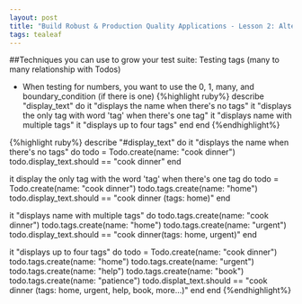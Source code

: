 ```yaml
---
layout: post
title: "Build Robust & Production Quality Applications - Lesson 2: Alternative Style of Rspec"
tags: tealeaf
---
```

##Techniques you can use to grow your test suite:
Testing tags (many to many relationship with Todos)
* When testing for numbers, you want to use the 0, 1, many, and boundary_condition
(if there is one)
{%highlight ruby%}
describe "display_text" do
  it "displays the name when there's no tags"
  it "displays the only tag with word 'tag' when there's one tag"
  it "displays name with multiple tags"
  it "displays up to four tags"
  end
end
{%endhighlight%}

{%highlight ruby%}
describe "#display_text" do
  it "displays the name when there's no tags" do
   todo = Todo.create(name: "cook dinner")
   todo.display_text.should == "cook dinner"
  end

  it display the only tag with the word 'tag' when there's one tag do
    todo = Todo.create(name: "cook dinner")
    todo.tags.create(name: "home")
    todo.display_text.should == "cook dinner (tags: home)"
  end

  it "displays name with multiple tags" do
    todo.tags.create(name: "cook dinner")
    todo.tags.create(name: "home")
    todo.tags.create(name: "urgent")
    todo.display_text.should == "cook dinner(tags: home, urgent)"
  end

  it "displays up to four tags" do
    todo = Todo.create(name: "cook dinner")
    todo.tags.create(name: "home")
    todo.tags.create(name: "urgent")
    todo.tags.create(name: "help")
    todo.tags.create(name: "book")
    todo.tags.create(name: "patience")
    todo.displat_text.should == "cook dinner (tags: home, urgent, help, book, more...)"
  end
end
{%endhighlight%}

